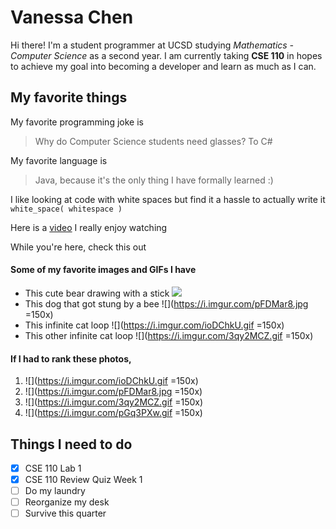 # Vanessa Chen
Hi there! I'm a student programmer at UCSD studying _Mathematics - Computer Science_ as a second year. I am currently taking **CSE 110** in hopes to achieve my goal into becoming a developer and learn as much as I can. 

## My favorite things

My favorite programming joke is
> Why do Computer Science students need glasses?
> To C#

My favorite language is 
> Java, because it's the only thing I have formally learned :)

I like looking at code with white spaces but find it a hassle to actually write it
`white_space( whitespace )`

Here is a [video](https://www.youtube.com/watch?v=a_IA-8nQ4FY) I really enjoy watching

While you're here, check this out

#### Some of my favorite images and GIFs I have
* This cute bear drawing with a stick
![](https://i.imgur.com/pGq3PXw.gif)
* This dog that got stung by a bee
![](https://i.imgur.com/pFDMar8.jpg =150x)
* This infinite cat loop
![](https://i.imgur.com/ioDChkU.gif =150x)
* This other infinite cat loop
![](https://i.imgur.com/3qy2MCZ.gif =150x)

#### If I had to rank these photos,
1. ![](https://i.imgur.com/ioDChkU.gif =150x)
2. ![](https://i.imgur.com/pFDMar8.jpg =150x)
3. ![](https://i.imgur.com/3qy2MCZ.gif =150x)
4. ![](https://i.imgur.com/pGq3PXw.gif =150x)

## Things I need to do
- [x] CSE 110 Lab 1
- [x] CSE 110 Review Quiz Week 1
- [ ] Do my laundry
- [ ] Reorganize my desk
- [ ] Survive this quarter
